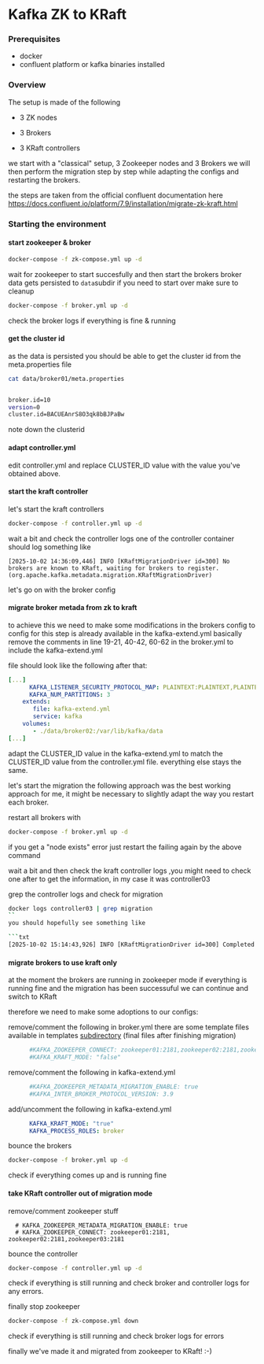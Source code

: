 # Kafka ZK to KRaft 

### Prerequisites

* docker
* confluent platform or kafka binaries installed


### Overview

The setup is made of the following

* 3 ZK nodes 

* 3 Brokers

* 3 KRaft controllers

we start with a "classical" setup, 3 Zookeeper nodes and 3 Brokers
we will then perform the migration step by step while adapting the configs and restarting the brokers.

the steps are taken from the official confluent documentation here
https://docs.confluent.io/platform/7.9/installation/migrate-zk-kraft.html


### Starting the environment

#### start zookeeper & broker

```bash
docker-compose -f zk-compose.yml up -d 
```

wait for zookeeper to start succesfully and then start the brokers
broker data gets persisted to ```data```subdir if you need to start over make sure to cleanup

```bash
docker-compose -f broker.yml up -d 
```

check the broker logs if everything is fine & running



#### get the cluster id

as the data is persisted you should be able to get the cluster id from the meta.properties file

```bash
cat data/broker01/meta.properties


broker.id=10
version=0
cluster.id=BACUEAnrS8O3qk8bBJPaBw

```

note down the clusterid 


#### adapt controller.yml 

edit controller.yml and replace CLUSTER_ID value with the value you've obtained above.


#### start the kraft controller
let's start the kraft controllers

```bash
docker-compose -f controller.yml up -d

```
wait a bit and check the controller logs
one of the controller container should log something like

```
[2025-10-02 14:36:09,446] INFO [KRaftMigrationDriver id=300] No brokers are known to KRaft, waiting for brokers to register. (org.apache.kafka.metadata.migration.KRaftMigrationDriver)
```

let's go on with the broker config

#### migrate broker metada from zk to kraft

to achieve this we need to make some modifications in the brokers config
to config for this step is already available in the kafka-extend.yml
 basically remove the comments in line 19-21, 40-42, 60-62 in the broker.yml to include the kafka-extend.yml


file should look like the following after that:


```yml
[...]
      KAFKA_LISTENER_SECURITY_PROTOCOL_MAP: PLAINTEXT:PLAINTEXT,PLAINTEXT_HOST:PLAINTEXT,CONTROLLER:PLAINTEXT
      KAFKA_NUM_PARTITIONS: 3      
    extends:
       file: kafka-extend.yml
       service: kafka      
    volumes:
       - ./data/broker02:/var/lib/kafka/data  
[...]
```

adapt the CLUSTER_ID value in the kafka-extend.yml to match the CLUSTER_ID value from the controller.yml file.
everything else stays the same.


let's start the migration
the following approach was the best working approach for me, it might be necessary to slightly adapt the way you restart each broker.



restart all brokers with

```bash
docker-compose -f broker.yml up -d
```

if you get a "node exists" error just restart the failing again by the above command


wait a bit and then check the kraft controller logs ,you might need to check one after to get the information, in my case it was
controller03

grep the controller logs and check for migration

```bash
docker logs controller03 | grep migration
``
you should hopefully see something like

```txt
[2025-10-02 15:14:43,926] INFO [KRaftMigrationDriver id=300] Completed migration of metadata from ZooKeeper to KRaft
```

####  migrate brokers to use kraft only

at the moment the brokers are running in zookeeper mode
if everything is running fine and the migration has been successuful we can continue and switch to KRaft

therefore we need to make some adoptions to our configs:

remove/comment the following in broker.yml
there are some template files available in templates [subdirectory](./subdirectory) (final files after finishing migration) 

```yml
      #KAFKA_ZOOKEEPER_CONNECT: zookeeper01:2181,zookeeper02:2181,zookeeper03:2181
	  #KAFKA_KRAFT_MODE: "false"
```

remove/comment the following in kafka-extend.yml

```yml
	  #KAFKA_ZOOKEEPER_METADATA_MIGRATION_ENABLE: true
	  #KAFKA_INTER_BROKER_PROTOCOL_VERSION: 3.9
```
add/uncomment the following in kafka-extend.yml

```yml
      KAFKA_KRAFT_MODE: "true"
      KAFKA_PROCESS_ROLES: broker
```




bounce the brokers
```bash
docker-compose -f broker.yml up -d
```


check if everything comes up and is running fine

####  take KRaft controller out of migration mode
remove/comment zookeeper stuff

      # KAFKA_ZOOKEEPER_METADATA_MIGRATION_ENABLE: true
      # KAFKA_ZOOKEEPER_CONNECT: zookeeper01:2181, zookeeper02:2181,zookeeper03:2181

bounce the controller

```bash
docker-compose -f controller.yml up -d
```


check if everything is still running and check broker and controller logs for any errors.

finally stop zookeeper

```bash
docker-compose -f zk-compose.yml down
```

check if everything is still running and check broker logs for errors

finally we've made it and migrated from zookeeper to KRaft! :-)





